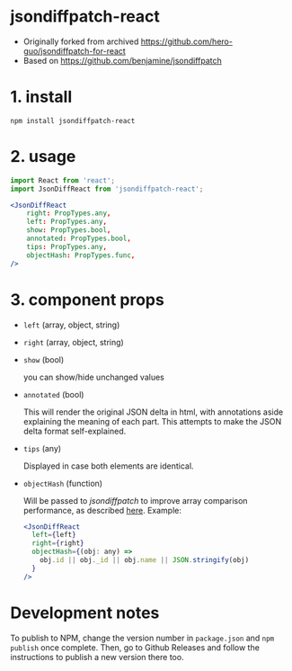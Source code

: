 # jsondiffpatch-react

- Originally forked from archived
  https://github.com/hero-guo/jsondiffpatch-for-react
- Based on https://github.com/benjamine/jsondiffpatch

# 1. install

    npm install jsondiffpatch-react

# 2. usage

```jsx
import React from 'react';
import JsonDiffReact from 'jsondiffpatch-react';

<JsonDiffReact
    right: PropTypes.any,
    left: PropTypes.any,
    show: PropTypes.bool,
    annotated: PropTypes.bool,
    tips: PropTypes.any,
    objectHash: PropTypes.func,
/>
```

# 3. component props

- `left` (array, object, string)

- `right` (array, object, string)

- `show` (bool)

  you can show/hide unchanged values

- `annotated` (bool)

  This will render the original JSON delta in html, with annotations aside
  explaining the meaning of each part. This attempts to make the JSON delta
  format self-explained.

- `tips` (any)

  Displayed in case both elements are identical.

- `objectHash` (function)

  Will be passed to _jsondiffpatch_ to improve array comparison performance, as
  described
  [here](https://github.com/benjamine/jsondiffpatch/blob/master/docs/arrays.md#an-example-using-objecthash).
  Example:

  ```jsx
  <JsonDiffReact
    left={left}
    right={right}
    objectHash={(obj: any) =>
      obj.id || obj._id || obj.name || JSON.stringify(obj)
    }
  />
  ```

# Development notes

To publish to NPM, change the version number in `package.json` and `npm publish`
once complete. Then, go to Github Releases and follow the instructions to
publish a new version there too.
